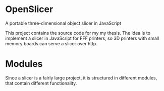 # OpenSlicer
A portable three-dimensional object slicer in JavaScript


This project contains the source code for my my thesis. The idea is to implement a slicer in JavaScript for FFF printers, so 3D printers with small memory boards can serve a slicer over http.


# Modules
Since a slicer is a fairly large project, it is structured in different modules, that contain different functionality.

